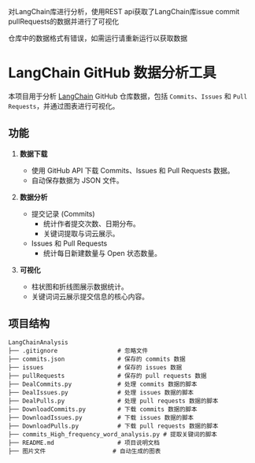 对LangChain库进行分析，使用REST api获取了LangChain库issue commit pullRequests的数据并进行了可视化

仓库中的数据格式有错误，如需运行请重新运行以获取数据
# LangChain GitHub 数据分析工具

本项目用于分析 [LangChain](https://github.com/langchain-ai/langchain) GitHub 仓库数据，包括 `Commits`、`Issues` 和 `Pull Requests`，并通过图表进行可视化。

## 功能

1. **数据下载**
   - 使用 GitHub API 下载 Commits、Issues 和 Pull Requests 数据。
   - 自动保存数据为 JSON 文件。

2. **数据分析**
   - 提交记录 (Commits)
     - 统计作者提交次数、日期分布。
     - 关键词提取与词云展示。
   - Issues 和 Pull Requests
     - 统计每日新建数量与 Open 状态数量。

3. **可视化**
   - 柱状图和折线图展示数据统计。
   - 关键词词云展示提交信息的核心内容。

## 项目结构

```text
LangChainAnalysis
├── .gitignore                 # 忽略文件
├── commits.json               # 保存的 commits 数据
├── issues                     # 保存的 issues 数据
├── pullRequests               # 保存的 pull requests 数据
├── DealCommits.py             # 处理 commits 数据的脚本
├── DealIssues.py              # 处理 issues 数据的脚本
├── DealPulls.py               # 处理 pull requests 数据的脚本
├── DownloadCommits.py         # 下载 commits 数据的脚本
├── DownloadIssues.py          # 下载 issues 数据的脚本
├── DownloadPulls.py           # 下载 pull requests 数据的脚本
├── commits_High_frequency_word_analysis.py # 提取关键词的脚本
├── README.md                  # 项目说明文档
├── 图片文件                   # 自动生成的图表
